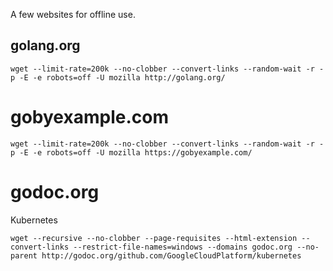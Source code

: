 A few websites for offline use.

## golang.org

```
wget --limit-rate=200k --no-clobber --convert-links --random-wait -r -p -E -e robots=off -U mozilla http://golang.org/
```

# gobyexample.com
                                                                                                                     
```
wget --limit-rate=200k --no-clobber --convert-links --random-wait -r -p -E -e robots=off -U mozilla https://gobyexample.com/
```

# godoc.org

Kubernetes

```
wget --recursive --no-clobber --page-requisites --html-extension --convert-links --restrict-file-names=windows --domains godoc.org --no-parent http://godoc.org/github.com/GoogleCloudPlatform/kubernetes
```

